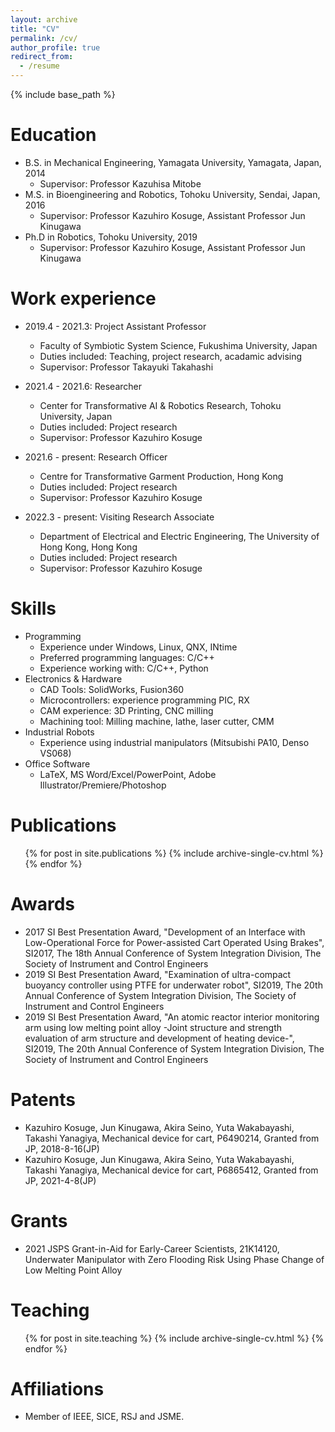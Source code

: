 ```yaml
---
layout: archive
title: "CV"
permalink: /cv/
author_profile: true
redirect_from:
  - /resume
---
```


{% include base_path %}

Education
======
* B.S. in Mechanical Engineering, Yamagata University, Yamagata, Japan, 2014
  * Supervisor: Professor Kazuhisa Mitobe 
* M.S. in Bioengineering and Robotics, Tohoku University, Sendai, Japan, 2016
  * Supervisor: Professor Kazuhiro Kosuge, Assistant Professor Jun Kinugawa
* Ph.D in Robotics, Tohoku University, 2019
  * Supervisor: Professor Kazuhiro Kosuge, Assistant Professor Jun Kinugawa

Work experience
======
* 2019.4 - 2021.3: Project Assistant Professor
  * Faculty of Symbiotic System Science, Fukushima University, Japan
  * Duties included: Teaching, project research, acadamic advising
  * Supervisor: Professor Takayuki Takahashi

* 2021.4 - 2021.6: Researcher
  * Center for Transformative AI & Robotics Research, Tohoku University, Japan
  * Duties included: Project research
  * Supervisor: Professor Kazuhiro Kosuge

* 2021.6 - present: Research Officer
  * Centre for Transformative Garment Production, Hong Kong
  * Duties included: Project research
  * Supervisor: Professor Kazuhiro Kosuge

* 2022.3 - present: Visiting Research Associate
  * Department of Electrical and Electric Engineering, The University of Hong Kong, Hong Kong
  * Duties included: Project research
  * Supervisor: Professor Kazuhiro Kosuge

Skills
======

* Programming
  * Experience under Windows, Linux, QNX, INtime
  * Preferred programming languages: C/C++
  * Experience working with: C/C++, Python
* Electronics & Hardware
  * CAD Tools: SolidWorks, Fusion360
  * Microcontrollers: experience programming PIC, RX
  * CAM experience: 3D Printing, CNC milling
  * Machining tool: Milling machine, lathe, laser cutter, CMM 
* Industrial Robots
  * Experience using industrial manipulators (Mitsubishi PA10, Denso VS068)
* Office Software
  * LaTeX, MS Word/Excel/PowerPoint, Adobe Illustrator/Premiere/Photoshop

<!--* Soft Skills

  * Constant desire to learn, always looking for answers.
  * Quick learner, never afraid to learn and re-learn.
  * Persistent when looking for solutions and solving problems.
  * Concise writing ability and great verbal communication skills in three different languages.
  * Successfully accomplished tasks before strict deadlines.
  * Worked well under pressure.
  * Experienced in problem solving and innovating on solutions.
  * Has worked effectively independently and as a team member.
  * Enjoys social interaction, is friendly and extroverted. 
  -->

Publications
======
  <ul>{% for post in site.publications %}
    {% include archive-single-cv.html %}
  {% endfor %}</ul>

Awards
======
* 2017 SI Best Presentation Award, "Development of an Interface with Low-Operational Force for Power-assisted Cart Operated Using Brakes", SI2017, The 18th Annual Conference of System Integration Division, The Society of Instrument and Control Engineers
* 2019 SI Best Presentation Award, "Examination of ultra-compact buoyancy controller using PTFE for underwater robot", SI2019, The 20th Annual Conference of System Integration Division, The Society of Instrument and Control Engineers
* 2019 SI Best Presentation Award, "An atomic reactor interior monitoring arm using low melting point alloy -Joint structure and strength evaluation of arm structure and development of heating device-", SI2019, The 20th Annual Conference of System Integration Division, The Society of Instrument and Control Engineers

Patents
======
* Kazuhiro Kosuge, Jun Kinugawa, Akira Seino, Yuta Wakabayashi, Takashi Yanagiya, Mechanical device for cart, P6490214, Granted from JP, 2018-8-16(JP)
* Kazuhiro Kosuge, Jun Kinugawa, Akira Seino, Yuta Wakabayashi, Takashi Yanagiya, Mechanical device for cart, P6865412, Granted from JP, 2021-4-8(JP)

Grants
======
* 2021 JSPS Grant-in-Aid for Early-Career Scientists, 21K14120, Underwater Manipulator with Zero Flooding Risk Using Phase Change of Low Melting Point Alloy

<!--Talks
======
  <ul>{% for post in site.talks %}
    {% include archive-single-talk-cv.html %}
  {% endfor %}</ul>
-->
  
Teaching
======
  <ul>{% for post in site.teaching %}
    {% include archive-single-cv.html %}
  {% endfor %}</ul>
  
Affiliations 
======
* Member of IEEE, SICE, RSJ and JSME. 


